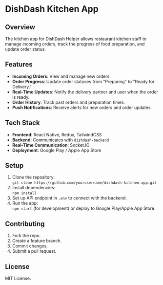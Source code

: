 # DishDash Kitchen App

## Overview
The kitchen app for DishDash Helper allows restaurant kitchen staff to manage incoming orders, track the progress of food preparation, and update order status.

## Features
- **Incoming Orders**: View and manage new orders.
- **Order Progress**: Update order statuses from "Preparing" to "Ready for Delivery."
- **Real-Time Updates**: Notify the delivery partner and user when the order is ready.
- **Order History**: Track past orders and preparation times.
- **Push Notifications**: Receive alerts for new orders and order updates.

## Tech Stack
- **Frontend**: React Native, Redux, TailwindCSS
- **Backend**: Communicates with `dishdash-backend`
- **Real-Time Communication**: Socket.IO
- **Deployment**: Google Play / Apple App Store

## Setup
1. Clone the repository:  
    `git clone https://github.com/yourusername/dishdash-kitchen-app.git`
2. Install dependencies:  
    `npm install`
3. Set up API endpoint in `.env` to connect with the backend.
4. Run the app:  
    `npm start` (for development) or deploy to Google Play/Apple App Store.

## Contributing
1. Fork the repo.
2. Create a feature branch.
3. Commit changes.
4. Submit a pull request.

## License
MIT License.
